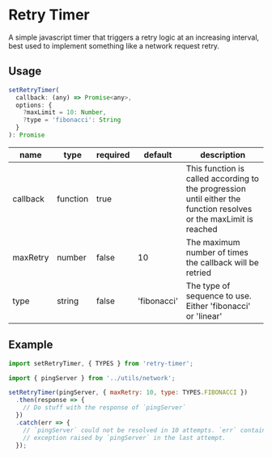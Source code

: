 # Retry Timer

A simple javascript timer that triggers a retry logic at an increasing interval,
best used to implement something like a network request retry.

## Usage
```js
setRetryTimer(
  callback: (any) => Promise<any>,
  options: {
    ?maxLimit = 10: Number,
    ?type = 'fibonacci': String
  }
): Promise
```

name | type | required | default | description
--- | --- | --- | --- | ---
callback | function | true | |  This function is called according to the progression until either the function resolves or the maxLimit is reached
maxRetry | number | false | 10 | The maximum number of times the callback will be retried
type | string | false | 'fibonacci' | The type of sequence to use. Either 'fibonacci' or 'linear'

## Example

```js
import setRetryTimer, { TYPES } from 'retry-timer';

import { pingServer } from '../utils/network';

setRetryTimer(pingServer, { maxRetry: 10, type: TYPES.FIBONACCI })
  .then(response => {
    // Do stuff with the response of `pingServer`
  })
  .catch(err => {
    // `pingServer` could not be resolved in 10 attempts. `err` contains the
    // exception raised by `pingServer` in the last attempt.
  });
```

